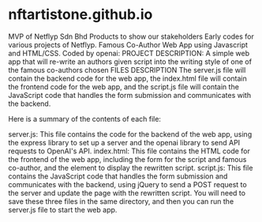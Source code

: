 # nftartistone.github.io
MVP of Netflyp Sdn Bhd Products to show our stakeholders
Early codes for various projects of Netflyp. 
Famous Co-Author Web App using Javascript and HTML/CSS. Coded by openai:
PROJECT DESCRIPTION:
A simple web app that will re-write an authors given script into the writing style of one of the famous co-authors chosen
FILES DESCRIPTION
The server.js file will contain the backend code for the web app, the index.html file will contain the frontend code for the web app, and the script.js file will contain the JavaScript code that handles the form submission and communicates with the backend.

Here is a summary of the contents of each file:

server.js: This file contains the code for the backend of the web app, using the express library to set up a server and the openai library to send API requests to OpenAI's API.
index.html: This file contains the HTML code for the frontend of the web app, including the form for the script and famous co-author, and the element to display the rewritten script.
script.js: This file contains the JavaScript code that handles the form submission and communicates with the backend, using jQuery to send a POST request to the server and update the page with the rewritten script.
You will need to save these three files in the same directory, and then you can run the server.js file to start the web app.
